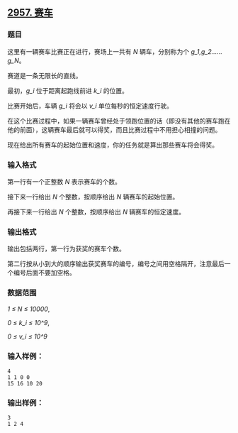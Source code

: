 ## [2957. 赛车](https://www.acwing.com/problem/content/2960/)

### 题目

这里有一辆赛车比赛正在进行，赛场上一共有 *N* 辆车，分别称为个 *g_1,g_2……g_N*。

赛道是一条无限长的直线。

最初，*g_i* 位于距离起跑线前进 *k_i* 的位置。

比赛开始后，车辆 *g_i* 将会以 *v_i* 单位每秒的恒定速度行驶。

在这个比赛过程中，如果一辆赛车曾经处于领跑位置的话（即没有其他的赛车跑在他的前面），这辆赛车最后就可以得奖，而且比赛过程中不用担心相撞的问题。

现在给出所有赛车的起始位置和速度，你的任务就是算出那些赛车将会得奖。

### 输入格式

第一行有一个正整数 *N* 表示赛车的个数。

接下来一行给出 *N* 个整数，按顺序给出 *N* 辆赛车的起始位置。

再接下来一行给出 *N* 个整数，按顺序给出 *N* 辆赛车的恒定速度。

### 输出格式

输出包括两行，第一行为获奖的赛车个数。

第二行按从小到大的顺序输出获奖赛车的编号，编号之间用空格隔开，注意最后一个编号后面不要加空格。

### 数据范围

*1 ≤ N ≤ 10000*,

*0 ≤ k_i ≤ 10^9*,

*0 ≤ v_i ≤ 10^9*

### 输入样例：

```
4
1 1 0 0
15 16 10 20
```

### 输出样例：

```
3
1 2 4
```
